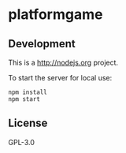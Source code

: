 # platformgame

## Development

This is a http://nodejs.org project.

To start the server for local use:

    npm install
    npm start

## License

GPL-3.0
